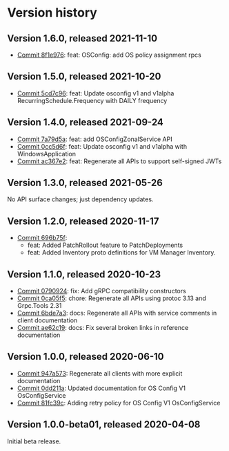 # Version history

## Version 1.6.0, released 2021-11-10

- [Commit 8f1e976](https://github.com/googleapis/google-cloud-dotnet/commit/8f1e976): feat: OSConfig: add OS policy assignment rpcs

## Version 1.5.0, released 2021-10-20

- [Commit 5cd7c96](https://github.com/googleapis/google-cloud-dotnet/commit/5cd7c96): feat: Update osconfig v1 and v1alpha RecurringSchedule.Frequency with DAILY frequency

## Version 1.4.0, released 2021-09-24

- [Commit 7a79d5a](https://github.com/googleapis/google-cloud-dotnet/commit/7a79d5a): feat: add OSConfigZonalService API
- [Commit 0cc5d6f](https://github.com/googleapis/google-cloud-dotnet/commit/0cc5d6f): feat: Update osconfig v1 and v1alpha with WindowsApplication
- [Commit ac367e2](https://github.com/googleapis/google-cloud-dotnet/commit/ac367e2): feat: Regenerate all APIs to support self-signed JWTs

## Version 1.3.0, released 2021-05-26

No API surface changes; just dependency updates.

## Version 1.2.0, released 2020-11-17

- [Commit 696b75f](https://github.com/googleapis/google-cloud-dotnet/commit/696b75f):
  - feat: Added PatchRollout feature to PatchDeployments
  - feat: Added Inventory proto definitions for VM Manager Inventory.

## Version 1.1.0, released 2020-10-23

- [Commit 0790924](https://github.com/googleapis/google-cloud-dotnet/commit/0790924): fix: Add gRPC compatibility constructors
- [Commit 0ca05f5](https://github.com/googleapis/google-cloud-dotnet/commit/0ca05f5): chore: Regenerate all APIs using protoc 3.13 and Grpc.Tools 2.31
- [Commit 6bde7a3](https://github.com/googleapis/google-cloud-dotnet/commit/6bde7a3): docs: Regenerate all APIs with service comments in client documentation
- [Commit ae62c19](https://github.com/googleapis/google-cloud-dotnet/commit/ae62c19): docs: Fix several broken links in reference documentation

## Version 1.0.0, released 2020-06-10

- [Commit 947a573](https://github.com/googleapis/google-cloud-dotnet/commit/947a573): Regenerate all clients with more explicit documentation
- [Commit 0dd211a](https://github.com/googleapis/google-cloud-dotnet/commit/0dd211a): Updated documentation for OS Config V1 OsConfigService
- [Commit 81fc39c](https://github.com/googleapis/google-cloud-dotnet/commit/81fc39c): Adding retry policy for OS Config V1 OsConfigService

## Version 1.0.0-beta01, released 2020-04-08

Initial beta release.


